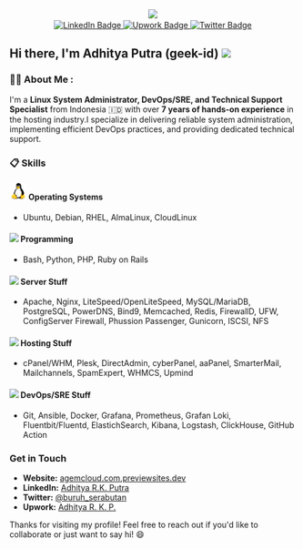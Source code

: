 <div id="header" align="center">
  <img src="https://avatars.githubusercontent.com/u/14205073" width="100"/>
</div>
<div id="badges" align="center">
  <a href="https://www.linkedin.com/in/geekid/">
    <img src="https://img.shields.io/badge/LinkedIn-blue?style=for-the-badge&logo=linkedin&logoColor=white" alt="LinkedIn Badge"/>
  </a>
  <a href="https://www.upwork.com/freelancers/~01bbae15b3e652bf77?mp_source=share">
    <img src="https://img.shields.io/badge/Upwork-logo?style=for-the-badge&logo=upwork&logoColor=white" alt="Upwork Badge"/>
  </a>
  <a href="https://x.com/buruh_serabutan">
    <img src="https://img.shields.io/badge/Twitter-black?style=for-the-badge&logo=X&logoColor=white" alt="Twitter Badge"/>
  </a>
</div>

## Hi there, I'm Adhitya Putra (**geek-id**) <img src="https://media.giphy.com/media/hvRJCLFzcasrR4ia7z/giphy.gif" width="30px"/>

### :man_technologist: About Me :
I'm a **Linux System Administrator, DevOps/SRE, and Technical Support Specialist** from Indonesia 🇮🇩 with over **7 years of hands-on experience** in the hosting industry.I specialize in delivering reliable system administration, implementing efficient DevOps practices, and providing dedicated technical support.


### 📋 Skills

#### <img src="https://raw.githubusercontent.com/devicons/devicon/master/icons/linux/linux-original.svg" width="30"> Operating Systems
* Ubuntu, Debian, RHEL, AlmaLinux, CloudLinux

#### <img src="https://media2.giphy.com/media/QssGEmpkyEOhBCb7e1/giphy.gif?cid=ecf05e47a0n3gi1bfqntqmob8g9aid1oyj2wr3ds3mg700bl&rid=giphy.gif" width ="25"> Programming
* Bash, Python, PHP, Ruby on Rails

#### <img src="https://cdn-icons-png.flaticon.com/512/2345/2345360.png" width="30"> Server Stuff
* Apache, Nginx, LiteSpeed/OpenLiteSpeed, MySQL/MariaDB, PostgreSQL, PowerDNS, Bind9, Memcached, Redis, FirewallD, UFW, ConfigServer Firewall, Phussion Passenger, Gunicorn, ISCSI, NFS

#### <img src="https://cdn-icons-png.flaticon.com/512/14665/14665047.png" width="30"> Hosting Stuff
* cPanel/WHM, Plesk, DirectAdmin, cyberPanel, aaPanel, SmarterMail, Mailchannels, SpamExpert, WHMCS, Upmind

#### <img src="https://seeklogo.com/images/D/devops-logo-CDF1353483-seeklogo.com.png" width="40"> DevOps/SRE Stuff
* Git, Ansible, Docker, Grafana, Prometheus, Grafan Loki, Fluentbit/Fluentd, ElastichSearch, Kibana, Logstash, ClickHouse, GitHub Action

### Get in Touch
- **Website:** [agemcloud.com](https://agemcloud.com),[previewsites.dev](https://previewsites.dev)
- **LinkedIn:** [Adhitya R.K. Putra](https://www.linkedin.com/in/geekid/)
- **Twitter:** [@buruh_serabutan](https://x.com/buruh_serabutan)
- **Upwork:** [Adhitya R. K. P. ](https://www.upwork.com/freelancers/~01bbae15b3e652bf77?mp_source=share)

Thanks for visiting my profile! Feel free to reach out if you'd like to collaborate or just want to say hi! 😄

